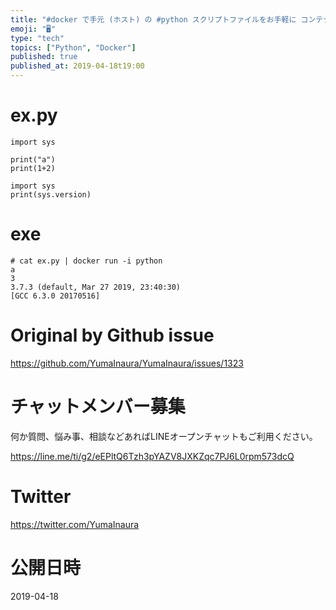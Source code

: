 ```yaml
---
title: "#docker で手元 (ホスト) の #python スクリプトファイルをお手軽に コンテナで実行するコマンド例"
emoji: "🖥"
type: "tech"
topics: ["Python", "Docker"]
published: true
published_at: 2019-04-18t19:00
---
```


# ex.py

```
import sys

print("a")
print(1+2)

import sys
print(sys.version)
```

# exe

```
# cat ex.py | docker run -i python
a
3
3.7.3 (default, Mar 27 2019, 23:40:30)
[GCC 6.3.0 20170516]
```

# Original by Github issue

https://github.com/YumaInaura/YumaInaura/issues/1323








<!-- Update From Qiita API -->

# チャットメンバー募集


何か質問、悩み事、相談などあればLINEオープンチャットもご利用ください。

https://line.me/ti/g2/eEPltQ6Tzh3pYAZV8JXKZqc7PJ6L0rpm573dcQ





# Twitter


https://twitter.com/YumaInaura


<!-- Update From Qiita API -->



# 公開日時

2019-04-18
